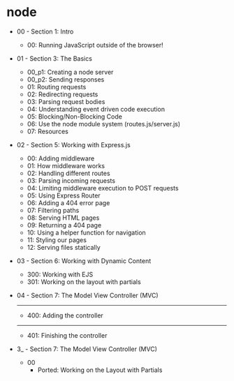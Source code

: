 # node

* 00 - Section 1: Intro
    * 00: Running JavaScript outside of the browser!

* 01 - Section 3: The Basics
    * 00_p1: Creating a node server
    * 00_p2: Sending responses
    * 01: Routing requests
    * 02: Redirecting requests
    * 03: Parsing request bodies
    * 04: Understanding event driven code execution
    * 05: Blocking/Non-Blocking Code
    * 06: Use the node module system (routes.js/server.js)
    * 07: Resources

* 02 - Section 5: Working with Express.js
    * 00: Adding middleware
    * 01: How middleware works
    * 02: Handling different routes
    * 03: Parsing incoming requests
    * 04: Limiting middleware execution to POST requests
    * 05: Using Express Router
    * 06: Adding a 404 error page
    * 07: Filtering paths
    * 08: Serving HTML pages
    * 09: Returning a 404 page
    * 10: Using a helper function for navigation
    * 11: Styling our pages
    * 12: Serving files statically

* 03 - Section 6: Working with Dynamic Content
    * 300: Working with EJS
    * 301: Working on the layout with partials

* 04 - Section 7: The Model View Controller (MVC)
    
    ********************************************
    * 400: Adding the controller
    ********************************************

    * 401: Finishing the controller

    

* 3_ - Section 7: The Model View Controller (MVC)
    * 00
        * Ported: Working on the Layout with Partials

